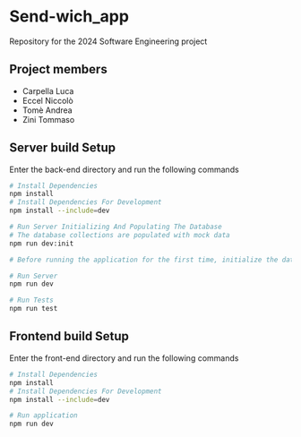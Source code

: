 # Send-wich_app

Repository for the 2024 Software Engineering project

## Project members

- Carpella Luca
- Eccel Niccolò
- Tomè Andrea
- Zini Tommaso

## Server build Setup

Enter the back-end directory and run the following commands

```bash
# Install Dependencies
npm install
# Install Dependencies For Development
npm install --include=dev

# Run Server Initializing And Populating The Database
# The database collections are populated with mock data
npm run dev:init

# Before running the application for the first time, initialize the database

# Run Server
npm run dev

# Run Tests
npm run test
```

## Frontend build Setup

Enter the front-end directory and run the following commands

```bash
# Install Dependencies
npm install
# Install Dependencies For Development
npm install --include=dev

# Run application
npm run dev
```
